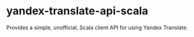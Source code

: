 yandex-translate-api-scala
==========================

Provides a simple, unofficial, Scala client API for using Yandex Translate.
